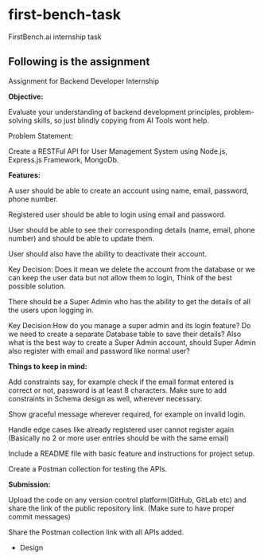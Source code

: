 # first-bench-task

FirstBench.ai internship task

## Following is the assignment

Assignment for Backend Developer Internship

**Objective:**

Evaluate your understanding of backend development principles, problem-solving skills, so just blindly copying from AI Tools wont help.

Problem Statement:

Create a RESTFul API for User Management System using Node.js, Express.js Framework, MongoDb.

**Features:**

A user should be able to create an account using name, email, password, phone number.

Registered user should be able to login using email and password.

User should be able to see their corresponding details (name, email, phone number) and should be able to update them.

User should also have the ability to deactivate their account.

Key Decision: Does it mean we delete the account from the database or we can keep the user data but not allow them to login, Think of the best possible solution.

There should be a Super Admin who has the ability to get the details of all the users upon logging in.

Key Decision:How do you manage a super admin and its login feature? Do we need to create a separate Database table to save their details? Also what is the best way to create a Super Admin account, should Super Admin also register with email and password like normal user?

**Things to keep in mind:**

Add constraints say, for example check if the email format entered is correct or not, password is at least 8 characters. Make sure to add constraints in Schema design as well, wherever necessary.

Show graceful message wherever required, for example on invalid login.

Handle edge cases like already registered user cannot register again (Basically no 2 or more user entries should be with the same email)

Include a README file with basic feature and instructions for project setup.

Create a Postman collection for testing the APIs.

**Submission:**

Upload the code on any version control platform(GitHub, GitLab etc) and share the link of the public repository link. (Make sure to have proper commit messages)

Share the Postman collection link with all APIs added.

- Design
